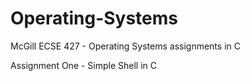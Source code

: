 # Operating-Systems
McGill ECSE 427 - Operating Systems assignments in C

Assignment One - Simple Shell in C

